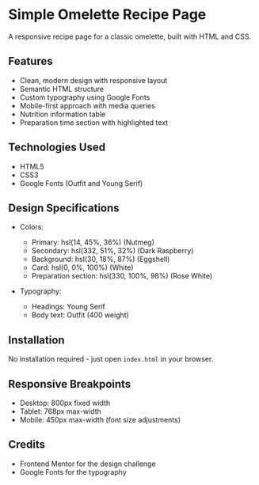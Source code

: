 # Simple Omelette Recipe Page

A responsive recipe page for a classic omelette, built with HTML and CSS.

## Features

- Clean, modern design with responsive layout
- Semantic HTML structure
- Custom typography using Google Fonts
- Mobile-first approach with media queries
- Nutrition information table
- Preparation time section with highlighted text

## Technologies Used

- HTML5
- CSS3
- Google Fonts (Outfit and Young Serif)

## Design Specifications

- Colors:
  - Primary: hsl(14, 45%, 36%) (Nutmeg)
  - Secondary: hsl(332, 51%, 32%) (Dark Raspberry)
  - Background: hsl(30, 18%, 87%) (Eggshell)
  - Card: hsl(0, 0%, 100%) (White)
  - Preparation section: hsl(330, 100%, 98%) (Rose White)

- Typography:
  - Headings: Young Serif
  - Body text: Outfit (400 weight)

## Installation

No installation required - just open `index.html` in your browser.

## Responsive Breakpoints

- Desktop: 800px fixed width
- Tablet: 768px max-width
- Mobile: 450px max-width (font size adjustments)


## Credits

- Frontend Mentor for the design challenge
- Google Fonts for the typography

